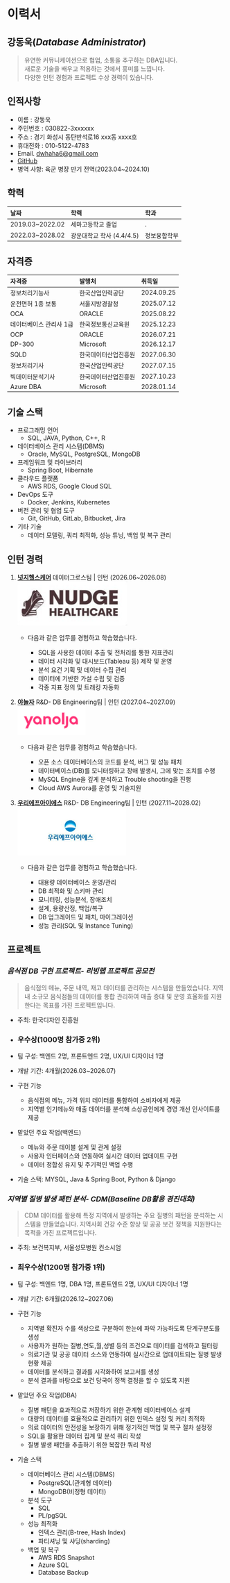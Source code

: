 # 이력서

**강동욱**(*Database Administrator*)  
--------------
> 유연한 커뮤니케이션으로 협업, 소통을 추구하는 DBA입니다.  
> 새로운 기술을 배우고 적용하는 것에서 흥미를 느낍니다.  
> 다양한 인턴 경험과 프로젝트 수상 경력이 있습니다.


## 인적사항

- 이름 : 강동욱
- 주민번호 : 030822-3xxxxxx
- 주소 : 경기 화성시 동탄반석로16 xxx동 xxxx호
- 휴대전화 : 010-5122-4783
- Email. dwhaha6@gmail.com
- [GitHub](https://github.com/dwhaha6)
- 병역 사항: 육군 병장 만기 전역(2023.04~2024.10)

## 학력

| 날짜 | 학력 | 학과 |
|:------|:-------|:------|
|2019.03~2022.02 |세마고등학교 졸업 |.|
|2022.03~2028.02 |광운대학교 학사 (4.4/4.5) |정보융합학부|



## 자격증

| 자격증 | 발행처 | 취득일 |
|:------|:-------|:------|
|정보처리기능사 | 한국산업인력공단 |2024.09.25|
|운전면허 1종 보통 | 서울지방경찰청 |2025.07.12|
|OCA | ORACLE |2025.08.22|
|데이터베이스 관리사 1급 | 한국정보통신교육원 |2025.12.23|
|OCP | ORACLE |2026.07.21|
|DP-300 | Microsoft |2026.12.17|
|SQLD | 한국데이터산업진흥원 |2027.06.30|
|정보처리기사 | 한국산업인력공단 |2027.07.15|
|빅데이터분석기사 | 한국데이터산업진흥원 |2027.10.23|
|Azure DBA | Microsoft |2028.01.14|

## 기술 스택

- 프로그래밍 언어
    - SQL, JAVA, Python, C++, R 
- 데이터베이스 관리 시스템(DBMS)
    - Oracle, MySQL, PostgreSQL, MongoDB
- 프레임워크 및 라이브러리
    - Spring Boot, Hibernate
- 클라우드 플랫폼
    - AWS RDS, Google Cloud SQL
- DevOps 도구
    - Docker, Jenkins, Kubernetes
- 버전 관리 및 협업 도구
    - Git, GitHub, GitLab, Bitbucket, Jira
- 기타 기술
    - 데이터 모델링, 쿼리 최적화, 성능 튜닝, 백업 및 복구 관리


## 인턴 경력

1. **[넛지헬스케어](https://www.jobkorea.co.kr/Recruit/Co_Read/C/21368538?Oem_Code=C1)** 데이터그로스팀 | 인턴  (2026.06~2026.08)  
![넛지헬스케어어 사진](이미지/넛지헬스케어.png)
    - 다음과 같은 업무를 경험하고 학습했습니다.

        - SQL을 사용한 데이터 추출 및 전처리를 통한 지표관리
        - 데이터 시각화 및 대시보드(Tableau 등) 제작 및 운영
        - 분석 요건 기획 및 데이터 수집 관리
        - 데이터에 기반한 가설 수립 및 검증
        - 각종 지표 정의 및 트래킹 자동화
    

3. **[야놀자](https://www.yanoljagroup.com/)**  R&D- DB Engineering팀 | 인턴 (2027.04~2027.09)  
![야놀자 사진](이미지/야놀자.png)
    - 다음과 같은 업무를 경험하고 학습했습니다.

        - 오픈 소스 데이터베이스의 코드를 분석, 버그 및 성능 패치
        - 데이터베이스(DB)를 모니터링하고 장애 발생시, 그에 맞는 조치를 수행
        - MySQL Engine을 깊게 분석하고 Trouble shooting을 진행
        - Cloud AWS Aurora를 운영 및 기술지원

4. **[우리에프아이에스](https://woorifis.careerlink.kr/)**  R&D- DB Engineering팀 | 인턴 (2027.11~2028.02)  
![우리에프아이에스 사진](이미지/우리에프아이에스.png)
    - 다음과 같은 업무를 경험하고 학습했습니다.

        - 대용량 데이터베이스 운영/관리
        - DB 최적화 및 스키마 관리
        - 모니터링, 성능분석, 장애조치
        - 설계, 용량산정, 백업/복구
        - DB 업그레이드 및 패치, 마이그레이션
        - 성능 관리(SQL 및 Instance Tuning)

## 프로젝트

### ***음식점 DB 구현 프로젝트- 리빙랩 프로젝트 공모전***

>음식점의 메뉴, 주문 내역, 재고 데이터를 관리하는 시스템을 만들었습니다. 지역 내 소규모 음식점들의 데이터를 통합 관리하여 매출 증대 및 운영 효율화를 지원한다는 목표를 가진 프로젝트입니다.  

- 주최: 한국디자인 진흥원
- ### **우수상(1000명 참가중 2위)**
- 팀 구성: 백엔드 2명, 프론트엔드 2명, UX/UI 디자이너 1명
- 개발 기간: 4개월(2026.03~2026.07)
- 구현 기능
    - 음식점의 메뉴, 가격 위치 데이터를 통합하여 소비자에게 제공
    - 지역별 인기메뉴와 매출 데이터를 분석해 소상공인에게 경영 개선 인사이트를 제공

- 맡았던 주요 작업(백엔드)
    * 메뉴와 주문 테이블 설계 및 관계 설정
    * 사용자 인터페이스와 연동하여 실시간 데이터 업데이트 구현
    * 데이터 정합성 유지 및 주기적인 백업 수행
- 기술 스택: MYSQL, Java & Spring Boot, Python & Django

### ***지역별 질병 발생 패턴 분석- CDM(Baseline DB활용 경진대회)***

> CDM 데이터를 활용해 특정 지역에서 발생하는 주요 질병의 패턴을 분석하는 시스템을 만들었습니다. 지역사회 건강 수준 향상 및 공공 보건 정책을 지원한다는 목적을 가진 프로젝트입니다.

- 주최: 보건복지부, 서울성모병원 컨소시엄
- ### **최우수상**(1200명 참가중 1위)
- 팀 구성: 백엔드 1명, DBA 1명, 프론트엔드 2명, UX/UI 디자이너 1명
- 개발 기간: 6개월(2026.12~2027.06)

- 구현 기능

    - 지역별 확진자 수를 색상으로 구분하여 한눈에 파악 가능하도록 단계구분도를 생성
    - 사용자가 원하는 질병,연도,월,성별 등의 조건으로 데이터를 검색하고 필터링
    - 의료기관 및 공공 데이터 소스와 연동하여 실시간으로 업데이트되는 질병 발생 현황 제공
    - 데이터를 분석하고 결과를 시각화하여 보고서를 생성
    - 분석 결과를 바탕으로 보건 당국이 정책 결정을 할 수 있도록 지원
- 맡았던 주요 작업(DBA)
    - 질병 패턴을 효과적으로 저장하기 위한 관계형 데이터베이스 설계
    - 대량의 데이터를 효율적으로 관리하기 위한 인덱스 설정 및 커리 최적화
    - 의료 데이터의 안전성을 보장하기 위해 정기적인 백업 및 복구 절차 설정정
    - SQL을 활용한 데이터 집계 및 분석 쿼리 작성
    - 질병 발생 패턴을 추출하기 위한 복잡한 쿼리 작성
    
- 기술 스택

    - 데이터베이스 관리 시스템(DBMS)
        - PostgreSQL(관계형 데이터)
        - MongoDB(비정형 데이터)
    - 분석 도구
        - SQL
        - PL/pgSQL
    - 성능 최적화
        - 인덱스 관리(B-tree, Hash Index)
        - 파티셔닝 및 샤딩(sharding)
    - 백업 및 복구
        - AWS RDS Snapshot
        - Azure SQL
        - Database Backup
